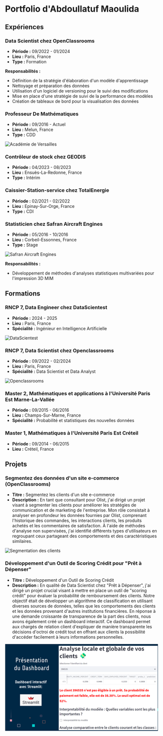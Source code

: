 # Portfolio d'Abdoullatuf Maoulida

## Expériences

### Data Scientist chez OpenClassrooms
- **Période :** 09/2022 - 01/2024
- **Lieu :** Paris, France
- **Type :** Formation

**Responsabilités :**
- Définition de la stratégie d'élaboration d'un modèle d'apprentissage
- Nettoyage et préparation des données
- Utilisation d'un logiciel de versioning pour le suivi des modifications
- Mise en place d'une stratégie de suivi de la performance des modèles
- Création de tableaux de bord pour la visualisation des données

### Professeur De Mathématiques
- **Période :** 09/2016 - Actuel
- **Lieu :** Melun, France
- **Type :** CDD

![Académie de Versailles](lien_vers_image_versailles.png)

### Contrôleur de stock chez GEODIS
- **Période :** 04/2023 - 08/2023
- **Lieu :** Ensuès-La-Redonne, France
- **Type :** Intérim


### Caissier-Station-service chez TotalEnergie
- **Période :** 02/2021 - 02/2022
- **Lieu :** Epinay-Sur-Orge, France
- **Type :** CDI

### Statisticien chez Safran Aircraft Engines
- **Période :** 05/2016 - 10/2016
- **Lieu :** Corbeil-Essonnes, France
- **Type :** Stage

![Safran Aircraft Engines](lien_vers_image_safran.png)

**Responsabilités :**
- Développement de méthodes d'analyses statistiques multivariées pour l'impression 3D MIM

## Formations

### RNCP 7, Data Engineer chez DataScientest
- **Période :** 2024 - 2025
- **Lieu :** Paris, France
- **Spécialité :** Ingénieur en Intelligence Artificielle

![DataScientest](lien_vers_image_datascientest.png)

### RNCP 7, Data Scientist chez Openclassrooms
- **Période :** 09/2022 - 02/2024
- **Lieu :** Paris, France
- **Spécialité :** Data Scientist et Data Analyst

![Openclassrooms](lien_vers_image_openclassrooms.png)

### Master 2, Mathématiques et applications à l'Université Paris Est Marne-La-Vallée
- **Période :** 09/2015 - 06/2016
- **Lieu :** Champs-Sur-Marne, France
- **Spécialité :** Probabilité et statistiques des nouvelles données


### Master 1, Mathématiques à l'Université Paris Est Créteil
- **Période :** 09/2014 - 06/2015
- **Lieu :** Créteil, France

## Projets

### Segmentez des données d'un site e-commerce (OpenClassrooms)
- **Titre :** Segmentez les clients d'un site e-commerce
- **Description :** En tant que consultant pour Olist, j'ai dirigé un projet visant à segmenter les clients pour améliorer les stratégies de communication et de marketing de l'entreprise. Mon rôle consistait à analyser en profondeur les données fournies par Olist, comprenant l'historique des commandes, les interactions clients, les produits achetés et les commentaires de satisfaction. À l'aide de méthodes d'analyse non supervisées, j'ai identifié différents types d'utilisateurs en regroupant ceux partageant des comportements et des caractéristiques similaires.

![Segmentation des clients](lien_vers_image_segmentation.png)

### Développement d'un Outil de Scoring Crédit pour "Prêt à Dépenser"
- **Titre :** Développement d'un Outil de Scoring Crédit
- **Description :** En qualité de Data Scientist chez "Prêt à Dépenser", j'ai dirigé un projet crucial visant à mettre en place un outil de "scoring crédit" pour évaluer la probabilité de remboursement des clients. Notre objectif était de développer un algorithme de classification en utilisant diverses sources de données, telles que les comportements des clients et les données provenant d'autres institutions financières. En réponse à une demande croissante de transparence de la part des clients, nous avons également créé un dashboard interactif. Ce dashboard permet aux chargés de relation client d'expliquer de manière transparente les décisions d'octroi de crédit tout en offrant aux clients la possibilité d'accéder facilement à leurs informations personnelles.

![Dashboard](/assets/img/presentation_dashboard.png)



